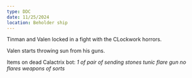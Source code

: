 ```yaml
---
type: DDC
date: 11/25/2024
location: Beholder ship 
---
```


Tinman and Valen locked in a fight with the CLockwork horrors.

Valen starts throwing sun from his guns. 

Items on dead Calactrix bot:
*1 of pair of sending stones*
*tunic*
*flare gun no flares*
*weapons of sorts*
